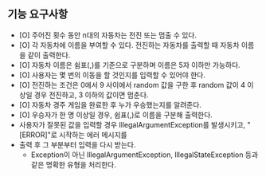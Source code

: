 ## 기능 요구사항


- [O] 주어진 횟수 동안 n대의 자동차는 전진 또는 멈출 수 있다.
- [O] 각 자동차에 이름을 부여할 수 있다. 전진하는 자동차를 출력할 때 자동차 이름을 같이 출력한다.
- [O] 자동차 이름은 쉼표(,)를 기준으로 구분하며 이름은 5자 이하만 가능하다.
- [O] 사용자는 몇 번의 이동을 할 것인지를 입력할 수 있어야 한다.
- [O] 전진하는 조건은 0에서 9 사이에서 random 값을 구한 후 random 값이 4 이상일 경우 전진하고, 3 이하의 값이면 멈춘다.
- [O] 자동차 경주 게임을 완료한 후 누가 우승했는지를 알려준다.
- [O] 우승자가 한 명 이상일 경우, 쉼표(,)로 이름을 구분해 출력한다.
- 사용자가 잘못된 값을 입력할 경우 IllegalArgumentException를 발생시키고, "[ERROR]"로 시작하는 에러 메시지를
- 출력 후 그 부분부터 입력을 다시 받는다.
  - Exception이 아닌 IllegalArgumentException, IllegalStateException 등과 같은 명확한 유형을 처리한다.